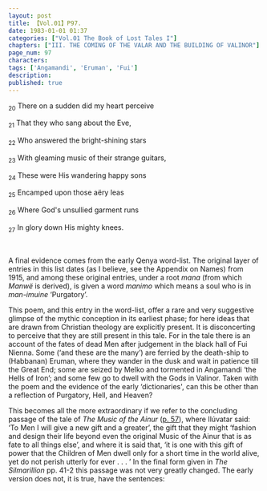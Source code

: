 ```yaml
---
layout: post
title: 【Vol.01】P97.
date: 1983-01-01 01:37
categories: ["Vol.01 The Book of Lost Tales I"]
chapters: ["III. THE COMING OF THE VALAR AND THE BUILDING OF VALINOR"]
page_num: 97
characters: 
tags: ['Angamandi', 'Eruman', 'Fui']
description: 
published: true
---
```


<SUB>20</SUB> There on a sudden did my heart perceive

<SUB>21</SUB> That they who sang about the Eve,

<SUB>22</SUB> Who answered the bright-shining stars

<SUB>23</SUB> With gleaming music of their strange guitars,

<SUB>24</SUB> These were His wandering happy sons

<SUB>25</SUB> Encamped upon those aëry leas

<SUB>26</SUB> Where God's unsullied garment runs

<SUB>27</SUB> In glory down His mighty knees.

<BR>

A final evidence comes from the early Qenya word-list. The original layer of entries in this list dates (as I believe, see the Appendix on Names) from 1915, and among these original entries, under a root <I>mana</I> (from which <I>Manwë</I> is derived), is given a word <I>manimo</I> which means a soul who is in <I>man-imuine</I> ‘Purgatory’.

This poem, and this entry in the word-list, offer a rare and very suggestive glimpse of the mythic conception in its earliest phase; for here ideas that are drawn from Christian theology are explicitly present. It is disconcerting to perceive that they are still present in this tale. For in the tale there is an account of the fates of dead Men after judgement in the black hall of Fui Nienna. Some (‘and these are the many’) are ferried by the death-ship to (Habbanan) Eruman, where they wander in the dusk and wait in patience till the Great End; some are seized by Melko and tormented in Angamandi ‘the Hells of Iron’; and some few go to dwell with the Gods in Valinor. Taken with the poem and the evidence of the early ‘dictionaries', can this be other than a reflection of Purgatory, Hell, and Heaven?

This becomes all the more extraordinary if we refer to the concluding passage of the tale of <I>The Music of the Ainur</I> ([p. 57]({{site.baseurl}}/vol01-p57)), where Ilúvatar said: ‘To Men I will give a new gift and a greater’, the gift that they might ‘fashion and design their life beyond even the original Music of the Ainur that is as fate to all things else’, and where it is said that, ‘it is one with this gift of power that the Children of Men dwell only for a short time in the world alive, yet do not perish utterly for ever . . . ’ In the final form given in <I>The Silmarillion</I> pp. 41-2 this passage was not very greatly changed. The early version does not, it is true, have the sentences:

